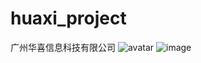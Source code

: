 # huaxi_project
广州华喜信息科技有限公司
![avatar](http://baidu.com/pic/doge.png)
![image](https://github.com/zx13790954101/huaxi_project/img/img1.jpg)
